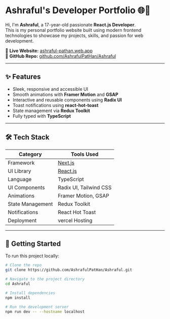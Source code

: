 # Ashraful's Developer Portfolio 🌐🚀

Hi, I'm **Ashraful**, a 17-year-old passionate **React.js Developer**.  
This is my personal portfolio website built using modern frontend technologies to showcase my projects, skills, and passion for web development.

🔗 **Live Website:** [ashraful-pathan.web.app](https://ashraful-pathan.vercel.app/)  
📁 **GitHub Repo:** [github.com/AshrafulPatHan/Ashraful](https://github.com/AshrafulPatHan/Ashraful.git)

---

## ✨ Features

- Sleek, responsive and accessible UI
- Smooth animations with **Framer Motion** and **GSAP**
- Interactive and reusable components using **Radix UI**
- Toast notifications using **react-hot-toast**
- State management via **Redux Toolkit**
- Fully typed with **TypeScript**

---

## 🛠️ Tech Stack

| Category        | Tools Used                                 |
|-----------------|---------------------------------------------|
| Framework       | [Next.js](https://nextjs.org/)             |
| UI Library      | [React.js](https://reactjs.org/)           |
| Language        | TypeScript                                 |
| UI Components   | Radix UI, Tailwind CSS                     |
| Animations      | Framer Motion, GSAP                        |
| State Management| Redux Toolkit                              |
| Notifications   | React Hot Toast                            |
| Deployment      | vercel Hosting                           |

---

## 🚀 Getting Started

To run this project locally:

```bash
# Clone the repo
git clone https://github.com/AshrafulPatHan/Ashraful.git

# Navigate to the project directory
cd Ashraful

# Install dependencies
npm install

# Run the development server
npm run dev -- --hostname localhost
